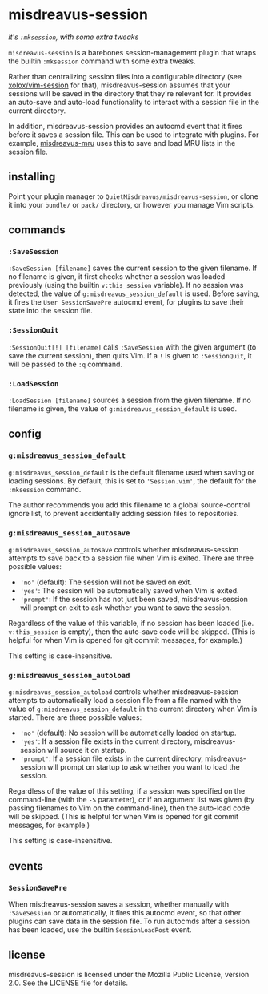 # misdreavus-session

*it's `:mksession`, with some extra tweaks*

`misdreavus-session` is a barebones session-management plugin that wraps the builtin `:mksession`
command with some extra tweaks.

Rather than centralizing session files into a configurable directory (see [xolox/vim-session] for
that), misdreavus-session assumes that your sessions will be saved in the directory that they're
relevant for. It provides an auto-save and auto-load functionality to interact with a session file
in the current directory.

[xolox/vim-session]: https://github.com/xolox/vim-session

In addition, misdreavus-session provides an autocmd event that it fires before it saves a session
file. This can be used to integrate with plugins. For example, [misdreavus-mru] uses this to save
and load MRU lists in the session file.

[misdreavus-mru]: https://github.com/QuietMisdreavus/misdreavus-mru

## installing

Point your plugin manager to `QuietMisdreavus/misdreavus-session`, or clone it into your `bundle/`
or `pack/` directory, or however you manage Vim scripts.

## commands

### `:SaveSession`

`:SaveSession [filename]` saves the current session to the given filename. If no filename is given,
it first checks whether a session was loaded previously (using the builtin `v:this_session`
variable).  If no session was detected, the value of `g:misdreavus_session_default` is used. Before
saving, it fires the `User SessionSavePre` autocmd event, for plugins to save their state into the
session file.

### `:SessionQuit`

`:SessionQuit[!] [filename]` calls `:SaveSession` with the given argument (to save the current
session), then quits Vim. If a `!` is given to `:SessionQuit`, it will be passed to the `:q`
command.

### `:LoadSession`

`:LoadSession [filename]` sources a session from the given filename. If no filename is given, the
value of `g:misdreavus_session_default` is used.

## config

### `g:misdreavus_session_default`

`g:misdreavus_session_default` is the default filename used when saving or loading sessions. By
default, this is set to `'Session.vim'`, the default for the `:mksession` command.

The author recommends you add this filename to a global source-control ignore list, to prevent
accidentally adding session files to repositories.

### `g:misdreavus_session_autosave`

`g:misdreavus_session_autosave` controls whether misdreavus-session attempts to save back to a
session file when Vim is exited. There are three possible values:

* `'no'` (default): The session will not be saved on exit.
* `'yes'`: The session will be automatically saved when Vim is exited.
* `'prompt'`: If the session has not just been saved, misdreavus-session will prompt on exit to ask
  whether you want to save the session.

Regardless of the value of this variable, if no session has been loaded (i.e. `v:this_session` is
empty), then the auto-save code will be skipped. (This is helpful for when Vim is opened for git
commit messages, for example.)

This setting is case-insensitive.

### `g:misdreavus_session_autoload`

`g:misdreavus_session_autoload` controls whether misdreavus-session attempts to automatically load a
session file from a file named with the value of `g:misdreavus_session_default` in the current
directory when Vim is started. There are three possible values:

* `'no'` (default): No session will be automatically loaded on startup.
* `'yes'`: If a session file exists in the current directory, misdreavus-session will source it on
  startup.
* `'prompt'`: If a session file exists in the current directory, misdreavus-session will prompt on
  startup to ask whether you want to load the session.

Regardless of the value of this setting, if a session was specified on the command-line (with the
`-S` parameter), or if an argument list was given (by passing filenames to Vim on the command-line),
then the auto-load code will be skipped. (This is helpful for when Vim is opened for git commit
messages, for example.)

This setting is case-insensitive.

## events

### `SessionSavePre`

When misdreavus-session saves a session, whether manually with `:SaveSession` or automatically, it
fires this autocmd event, so that other plugins can save data in the session file. To run autocmds
after a session has been loaded, use the builtin `SessionLoadPost` event.

## license

misdreavus-session is licensed under the Mozilla Public License, version 2.0. See the LICENSE file
for details.
